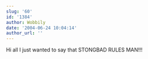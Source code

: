 ```yaml
---
slug: '60'
id: '1384'
author: Wobbily
date: '2004-06-24 10:04:14'
author_url: ''
---
```

Hi all 
I just wanted to say that STONGBAD RULES MAN!!!
